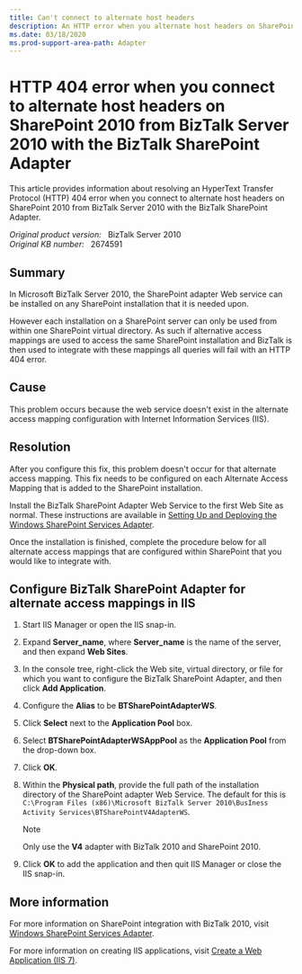 ```yaml
---
title: Can't connect to alternate host headers
description: An HTTP error when you alternate host headers on SharePoint 2010 from BizTalk Server 2010 with the BizTalk SharePoint Adapter.
ms.date: 03/18/2020
ms.prod-support-area-path: Adapter
---
```

# HTTP 404 error when you connect to alternate host headers on SharePoint 2010 from BizTalk Server 2010 with the BizTalk SharePoint Adapter

This article provides information about resolving an HyperText Transfer Protocol (HTTP) 404 error when you connect to alternate host headers on SharePoint 2010 from BizTalk Server 2010 with the BizTalk SharePoint Adapter.

_Original product version:_ &nbsp; BizTalk Server 2010  
_Original KB number:_ &nbsp; 2674591

## Summary

In Microsoft BizTalk Server 2010, the SharePoint adapter Web service can be installed on any SharePoint installation that it is needed upon.

However each installation on a SharePoint server can only be used from within one SharePoint virtual directory. As such if alternative access mappings are used to access the same SharePoint installation and BizTalk is then used to integrate with these mappings all queries will fail with an HTTP 404 error.

## Cause

This problem occurs because the web service doesn't exist in the alternate access mapping configuration with Internet Information Services (IIS).

## Resolution

After you configure this fix, this problem doesn't occur for that alternate access mapping. This fix needs to be configured on each Alternate Access Mapping that is added to the SharePoint installation.

Install the BizTalk SharePoint Adapter Web Service to the first Web Site as normal. These instructions are available in
[Setting Up and Deploying the Windows SharePoint Services Adapter](/biztalk/core/setting-up-and-deploying-the-windows-sharepoint-services-adapter).

Once the installation is finished, complete the procedure below for all alternate access mappings that are configured within SharePoint that you would like to integrate with.

## Configure BizTalk SharePoint Adapter for alternate access mappings in IIS

1. Start IIS Manager or open the IIS snap-in.
2. Expand **Server_name**, where **Server_name** is the name of the server, and then expand **Web Sites**.
3. In the console tree, right-click the Web site, virtual directory, or file for which you want to configure the BizTalk SharePoint Adapter, and then click **Add Application**.
4. Configure the **Alias** to be **BTSharePointAdapterWS**.
5. Click **Select** next to the **Application Pool** box.
6. Select **BTSharePointAdapterWSAppPool** as the **Application Pool** from the drop-down box.
7. Click **OK**.
8. Within the **Physical path**, provide the full path of the installation directory of the SharePoint adapter Web Service. The default for this is `C:\Program Files (x86)\Microsoft BizTalk Server 2010\BusIness Activity Services\BTSharePointV4AdapterWS`.

    > [!NOTE]
    > Only use the **V4** adapter with BizTalk 2010 and SharePoint 2010.

9. Click **OK** to add the application and then quit IIS Manager or close the IIS snap-in.

## More information

For more information on SharePoint integration with BizTalk 2010, visit [Windows SharePoint Services Adapter](/biztalk/core/windows-sharepoint-services-adapter).

For more information on creating IIS applications, visit [Create a Web Application (IIS 7)](/previous-versions/windows/it-pro/windows-server-2008-R2-and-2008/cc772042(v=ws.10)).
